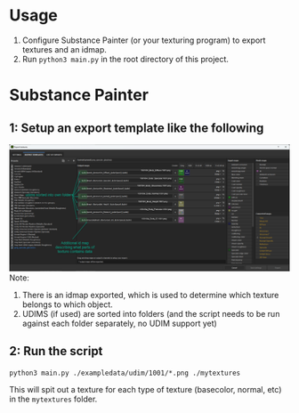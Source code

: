 # Usage
1. Configure Substance Painter (or your texturing program) to export textures and an idmap.
2. Run `python3 main.py` in the root directory of this project.

# Substance Painter
## 1: Setup an export template like the following
 
![Screenshot of Substance Painter export settings](misc/substance.png)
Note:
1. There is an idmap exported, which is used to determine which texture belongs to which object.
2. UDIMS (if used) are sorted into folders (and the script needs to be run against each folder separately, no UDIM support yet)

## 2: Run the script
```
python3 main.py ./exampledata/udim/1001/*.png ./mytextures
```
This will spit out a texture for each type of texture (basecolor, normal, etc) in the `mytextures` folder.